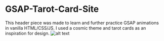# GSAP-Tarot-Card-Site
This header piece was made to learn and further practice GSAP animations in vanilla HTML/CSS/JS. I used a cosmic theme and tarot cards as an inspiration for design.
![alt text](https://i.ibb.co/47jGQ39/cover.jpg)
